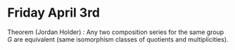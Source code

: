 # Friday April 3rd

Theorem (Jordan Holder)
: Any two composition series for the same group $G$ are equivalent (same isomorphism classes of quotients and multiplicities).
